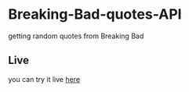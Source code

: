 # Breaking-Bad-quotes-API
getting random quotes from Breaking Bad

## Live
you can try it live [here](https://hanay0.github.io/Breaking-Bad-quotes-API/)
